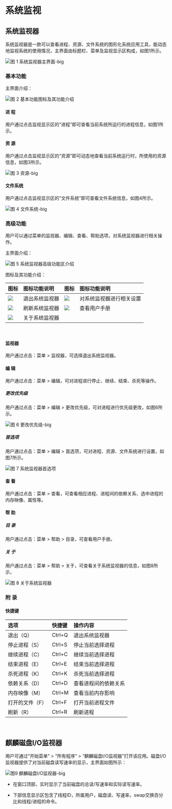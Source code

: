 # 系统监视
## 系统监视器
系统监视器是一款可以查看进程、资源、文件系统的图形化系统应用工具，能动态地监视系统的使用情况，主界面由标题栏、菜单及监视显示区构成，如图1所示。

![图 1 系统监视器主界面-big](image/1.png)
<br>

### 基本功能
主界面介绍：

![图 2 基本功能图标及其功能介绍](image/2.png)

#### 进 程
用户通过点击监视显示区的“进程”即可查看当前系统所运行的进程信息，如图1所示。

#### 资 源
用户通过点击监视显示区的“资源”即可动态地查看当前系统运行时，所使用的资源信息，如图3所示。

![图 3 资源-big](image/3.png)

#### 文件系统
用户通过点击监视显示区的“文件系统”即可查看文件系统信息，如图4所示。

![图 4 文件系统-big](image/4.png)
<br>

### 高级功能
用户可以通过菜单的监视器、编辑、查看、帮助选项，对系统监视器进行相关操作。

主界面介绍：

![图 5 系统监视器高级功能区介绍](image/5.png)

图标及其功能介绍：

|图标|	图标功能说明	|图标|	图标功能说明
| :------------ | :------------ | :------------ | :------------ |
|![](image/icon1.png)|退出系统监视器|![](image/icon4.png)|对系统监视器进行相关设置
|![](image/icon2.png)|刷新系统监视器|![](image/icon5.png)|	查看用户手册
|![](image/icon3.png)|关于系统监视器||||
	
<br>

#### 监视器
用户通过点击：菜单 > 监视器，可选择退出系统监视器。

#### 编 辑
用户通过点击：菜单 > 编辑，可对进程进行停止、继续、结束、杀死等操作。

##### 更改优先级
用户通过点击：菜单 > 编辑 > 更改优先级，可对进程进行优先级更改，如图6所示。

![图 6 更改优先级-big](image/6.png)

##### 首选项
用户通过点击：菜单 > 编辑 > 首选项，可对进程、资源、文件系统进行设置，如图7所示。

![图 7 系统监视器首选项](image/7.png)

#### 查 看
用户通过点击：菜单 > 查看，可查看相应进程、进程间的依赖关系、选中进程的内存映像、属性等。

#### 帮 助
##### 目 录
用户通过点击：菜单 > 帮助 > 目录，可查看用户手册。

##### 关 于
用户通过点击：菜单 > 帮助 > 关于，可查看关于系统监视器的信息，如图8所示，

![图 8 关于系统监视器](image/8.png)

### 附 录
#### 快捷键

|选项	|快捷键	|操作内容
| :------------ | :------------ | :------------ |
|退出（Q）	|Ctrl+Q|	退出系统监视器
|停止进程（S）|	Ctrl+S|	停止当前选择进程
|继续进程（C）|	Ctrl+C|	继续当前选择进程
|结束进程（E）|	Ctrl+E|	结束当前选择进程
|杀死进程（K）|	Ctrl+K|	杀死当前选择进程
|依赖关系（D）|	Ctrl+D|查看进程间的依赖关系
|内存映像（M）|	Ctrl+M	|查看当前内存影响
|打开的文件（F）|	Ctrl+F|	打开当前进程文件
|刷新（R）|	Ctrl+R|	刷新进程

<br>

## 麒麟磁盘I/O监视器
用户可通过“开始菜单” > “所有程序” > “麒麟磁盘I/O监视器”打开该应用。磁盘I/O监视器提供了对当前磁盘读写速率的显示，主界面如图所示：

![图9 麒麟磁盘I/O监视器-big](image/9.png)

- 在窗口顶部，实时显示了当前磁盘的总读/写速率和实际读写速率。

- 下部信息显示区包含了线程ID，所属用户，磁盘读、写速率，swap交换百分比和线程/进程的命令。

